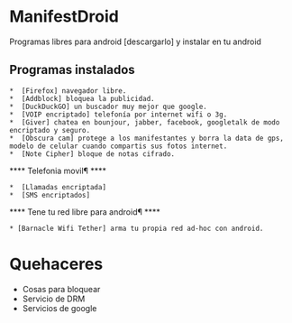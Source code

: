 # ManifestDroid

Programas libres para android [descargarlo] y instalar en tu android

## Programas instalados

    *  [Firefox] navegador libre.
    *  [Addblock] bloquea la publicidad.
    *  [DuckDuckGO] un buscador muy mejor que google.
    *  [VOIP encriptado] telefonía por internet wifi o 3g.
    *  [Giver] chatea en bounjour, jabber, facebook, googletalk de modo encriptado y seguro.
    *  [Obscura cam] protege a los manifestantes y borra la data de gps, modelo de celular cuando compartis sus fotos internet.
    *  [Note Cipher] bloque de notas cifrado.

**** Telefonia movil¶ ****

    *  [Llamadas encriptada]
    *  [SMS encriptados]

**** Tene tu red libre para android¶ ****

    * [Barnacle Wifi Tether] arma tu propia red ad-hoc con android.

# Quehaceres

* Cosas para bloquear
 * Servicio de DRM
 * Servicios de google
